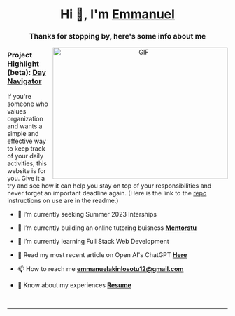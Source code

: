 <h1 align="center">Hi 👋, I'm <a href="https://emanakin.github.io/CSS-Website/" target="blank">Emmanuel</a></h1>
<h3 align="center">Thanks for stopping by, here's some info about me</h3>


<a target="_blank" align="center">
  <img align="right" top="500" height="300" width="400" alt="GIF" src="https://media.giphy.com/media/SWoSkN6DxTszqIKEqv/giphy.gif">
</a>

<h3> Project Highlight (beta): <a href="https://day-navigator.herokuapp.com" target="blank">Day Navigator</a> </h3>
If you're someone who values organization and wants a simple and effective way to keep track of your daily activities, this website is for you. Give it a try and see how it can help you stay on top of your responsibilities and never forget an important deadline again. (Here is the link to the <a href="https://github.com/emanakin/Blog-Website">repo</a> instructions on use are in the readme.)

- 🔭 I’m currently seeking Summer 2023 Interships

- 🌱 I’m currently building an online tutoring buisness **<a href="https://www.mentorstu.com/" target="blank">Mentorstu</a>**

- 🌱 I’m currently learning Full Stack Web Development </a>


- 📝 Read my most recent article on Open AI's ChatGPT **<a href="https://www.mentorstu.com/post/wilfrid-laurier-university-students-beware-chat-ais-are-coming-for-our-jobs" target="blank">Here</a>**

- 📫 How to reach me **emmanuelakinlosotu12@gmail.com**

- 📄 Know about my experiences **<a href="https://pdfhost.io/v/ZSC.ne3Us_COOP_Resume_Summer_2023" target="blank">Resume</a>**
<br/>

 

---

